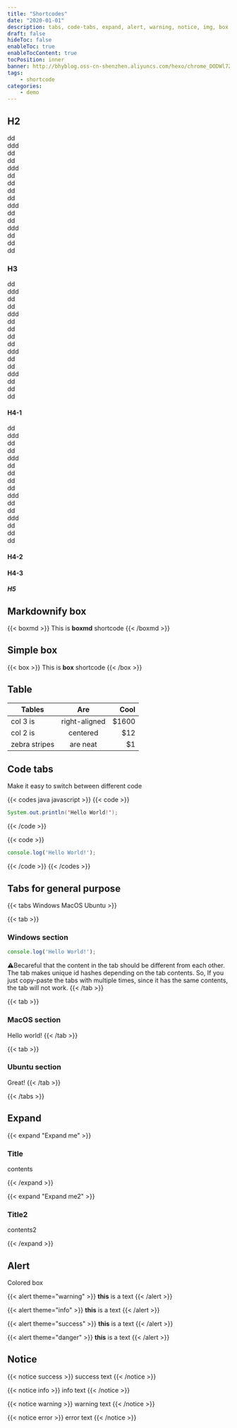 ```yaml
---
title: "Shortcodes"
date: "2020-01-01"
description: tabs, code-tabs, expand, alert, warning, notice, img, box
draft: false
hideToc: false
enableToc: true
enableTocContent: true
tocPosition: inner
banner: http://bhyblog.oss-cn-shenzhen.aliyuncs.com/hexo/chrome_DODWl7Z8yW.png
tags:
    - shortcode
categories:
    - demo
---
```


## H2
dd  
ddd  
dd  
dd  
ddd  
dd  
dd  
dd  
dd  
ddd  
dd  
dd  
ddd  
dd  
dd  
dd  
### H3
dd  
ddd  
dd  
dd  
ddd  
dd  
dd  
dd  
dd  
ddd  
dd  
dd  
ddd  
dd  
dd  
dd  
#### H4-1
dd  
ddd  
dd  
dd  
ddd  
dd  
dd  
dd  
dd  
ddd  
dd  
dd  
ddd  
dd  
dd  
dd  
#### H4-2

#### H4-3

##### H5

## Markdownify box

{{< boxmd >}}
This is **boxmd** shortcode
{{< /boxmd >}}

## Simple box

{{< box >}}
This is **box** shortcode
{{< /box >}}

## Table

| Tables        | Are           | Cool  |
| ------------- |:-------------:| -----:|
| col 3 is      | right-aligned | $1600 |
| col 2 is      | centered      |   $12 |
| zebra stripes | are neat      |    $1 |

## Code tabs

Make it easy to switch between different code

{{< codes java javascript >}}
  {{< code >}}
  ```java
  System.out.println('Hello World!');
  ```
  {{< /code >}}

  {{< code >}}
  ```javascript
  console.log('Hello World!');
  ```
  {{< /code >}}
{{< /codes >}}

## Tabs for general purpose

{{< tabs Windows MacOS Ubuntu >}}

{{< tab >}}
### Windows section

```javascript
console.log('Hello World!');
```

⚠️Becareful that the content in the tab should be different from each other. The tab makes unique id hashes depending on the tab contents. So, If you just copy-paste the tabs with multiple times, since it has the same contents, the tab will not work.
{{< /tab >}}

{{< tab >}}
### MacOS section

Hello world!
{{< /tab >}}

{{< tab >}}
### Ubuntu section
Great!
{{< /tab >}}

{{< /tabs >}}

## Expand

{{< expand "Expand me" >}}

### Title

contents

{{< /expand >}}

{{< expand "Expand me2" >}}

### Title2

contents2

{{< /expand >}}

## Alert

Colored box

{{< alert theme="warning" >}}
**this** is a text
{{< /alert >}}

{{< alert theme="info" >}}
**this** is a text
{{< /alert >}}

{{< alert theme="success" >}}
**this** is a text
{{< /alert >}}

{{< alert theme="danger" >}}
**this** is a text
{{< /alert >}}

## Notice

{{< notice success >}}
success text
{{< /notice >}}

{{< notice info >}}
info text
{{< /notice >}}

{{< notice warning >}}
warning text
{{< /notice >}}

{{< notice error >}}
error text
{{< /notice >}}
